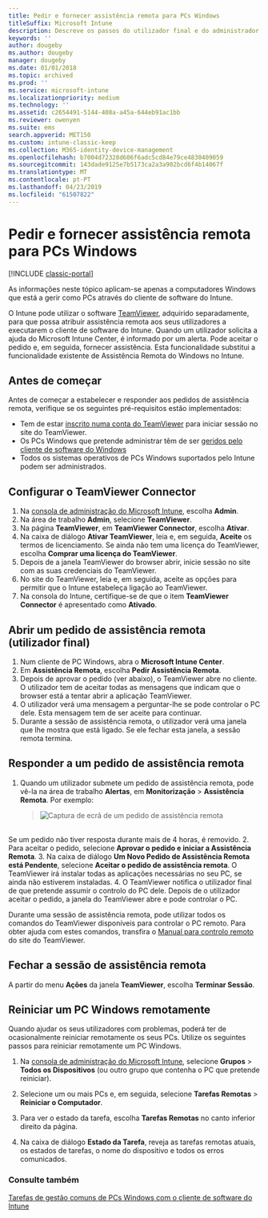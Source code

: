 ```yaml
---
title: Pedir e fornecer assistência remota para PCs Windows
titleSuffix: Microsoft Intune
description: Descreve os passos do utilizador final e do administrador de TI necessários para assistência remota para ambientes de trabalho Windows geridos como PCs e para iniciar um PC remotamente.
keywords: ''
author: dougeby
ms.author: dougeby
manager: dougeby
ms.date: 01/01/2018
ms.topic: archived
ms.prod: ''
ms.service: microsoft-intune
ms.localizationpriority: medium
ms.technology: ''
ms.assetid: c2654491-5144-408a-a45a-644eb91ac1bb
ms.reviewer: owenyen
ms.suite: ems
search.appverid: MET150
ms.custom: intune-classic-keep
ms.collection: M365-identity-device-management
ms.openlocfilehash: b7004d72328d606f6adc5cd84e79ce4830409059
ms.sourcegitcommit: 143dade9125e7b5173ca2a3a902bcd6f4b14067f
ms.translationtype: MT
ms.contentlocale: pt-PT
ms.lasthandoff: 04/23/2019
ms.locfileid: "61507822"
---
```

# <a name="request-and-provide-remote-assistance-for-windows-pcs"></a>Pedir e fornecer assistência remota para PCs Windows

[!INCLUDE [classic-portal](includes/classic-portal.md)]

As informações neste tópico aplicam-se apenas a computadores Windows que está a gerir como PCs através do cliente de software do Intune.

O Intune pode utilizar o software [TeamViewer](https://www.teamviewer.com), adquirido separadamente, para que possa atribuir assistência remota aos seus utilizadores a executarem o cliente de software do Intune. Quando um utilizador solicita a ajuda do Microsoft Intune Center, é informado por um alerta. Pode aceitar o pedido e, em seguida, fornecer assistência. Esta funcionalidade substitui a funcionalidade existente de Assistência Remota do Windows no Intune.


## <a name="before-you-start"></a>Antes de começar

Antes de começar a estabelecer e responder aos pedidos de assistência remota, verifique se os seguintes pré-requisitos estão implementados:

- Tem de estar [inscrito numa conta do TeamViewer](https://login.teamviewer.com/LogOn#register) para iniciar sessão no site do TeamViewer.
- Os PCs Windows que pretende administrar têm de ser [geridos pelo cliente de software do Windows](manage-windows-pcs-with-microsoft-intune.md)
- Todos os sistemas operativos de PCs Windows suportados pelo Intune podem ser administrados.

## <a name="configure-the-teamviewer-connector"></a>Configurar o TeamViewer Connector

1. Na [consola de administração do Microsoft Intune](https://manage.microsoft.com), escolha **Admin**.
2. Na área de trabalho **Admin**, selecione **TeamViewer**.
3. Na página **TeamViewer**, em **TeamViewer Connector**, escolha **Ativar**.
4. Na caixa de diálogo **Ativar TeamViewer**, leia e, em seguida, **Aceite** os termos de licenciamento. Se ainda não tem uma licença do TeamViewer, escolha **Comprar uma licença do TeamViewer**.
5. Depois de a janela TeamViewer do browser abrir, inicie sessão no site com as suas credenciais do TeamViewer.
6. No site do TeamViewer, leia e, em seguida, aceite as opções para permitir que o Intune estabeleça ligação ao TeamViewer.
7. Na consola do Intune, certifique-se de que o item **TeamViewer Connector** é apresentado como **Ativado**.


## <a name="open-a-remote-assistance-request-end-user"></a>Abrir um pedido de assistência remota (utilizador final)

1. Num cliente de PC Windows, abra o **Microsoft Intune Center**.
2. Em **Assistência Remota**, escolha **Pedir Assistência Remota**.
3. Depois de aprovar o pedido (ver abaixo), o TeamViewer abre no cliente. O utilizador tem de aceitar todas as mensagens que indicam que o browser está a tentar abrir a aplicação TeamViewer.
4. O utilizador verá uma mensagem a perguntar-lhe se pode controlar o PC dele. Esta mensagem tem de ser aceite para continuar.
5. Durante a sessão de assistência remota, o utilizador verá uma janela que lhe mostra que está ligado. Se ele fechar esta janela, a sessão remota termina.

## <a name="respond-to-a-remote-assistance-request"></a>Responder a um pedido de assistência remota

1. Quando um utilizador submete um pedido de assistência remota, pode vê-la na área de trabalho **Alertas**, em **Monitorização** > **Assistência Remota**. Por exemplo:
   > ![Captura de ecrã de um pedido de assistência remota](/intune/media/team-viewer.png)

<br>Se um pedido não tiver resposta durante mais de 4 horas, é removido.
2. Para aceitar o pedido, selecione **Aprovar o pedido e iniciar a Assistência Remota**.
3. Na caixa de diálogo **Um Novo Pedido de Assistência Remota está Pendente**, selecione **Aceitar o pedido de assistência remota**. O TeamViewer irá instalar todas as aplicações necessárias no seu PC, se ainda não estiverem instaladas.
4. O TeamViewer notifica o utilizador final de que pretende assumir o controlo do PC dele. Depois de o utilizador aceitar o pedido, a janela do TeamViewer abre e pode controlar o PC.

Durante uma sessão de assistência remota, pode utilizar todos os comandos do TeamViewer disponíveis para controlar o PC remoto. Para obter ajuda com estes comandos, transfira o [Manual para controlo remoto](http://www.teamviewer.com/en/support/documents/) do site do TeamViewer.

## <a name="close-the-remote-assistance-session"></a>Fechar a sessão de assistência remota

A partir do menu **Ações** da janela **TeamViewer**, escolha **Terminar Sessão**.

## <a name="remotely-restart-a-windows-pc"></a>Reiniciar um PC Windows remotamente
Quando ajudar os seus utilizadores com problemas, poderá ter de ocasionalmente reiniciar remotamente os seus PCs. Utilize os seguintes passos para reiniciar remotamente um PC Windows.

1.  Na [consola de administração do Microsoft Intune](https://manage.microsoft.com/), selecione **Grupos** &gt; **Todos os Dispositivos** (ou outro grupo que contenha o PC que pretende reiniciar).

2.  Selecione um ou mais PCs e, em seguida, selecione **Tarefas Remotas** &gt; **Reiniciar o Computador**.

3.  Para ver o estado da tarefa, escolha **Tarefas Remotas** no canto inferior direito da página.

4.  Na caixa de diálogo **Estado da Tarefa**, reveja as tarefas remotas atuais, os estados de tarefas, o nome do dispositivo e todos os erros comunicados.

### <a name="see-also"></a>Consulte também

[Tarefas de gestão comuns de PCs Windows com o cliente de software do Intune](common-windows-pc-management-tasks-with-the-microsoft-intune-computer-client.md)
